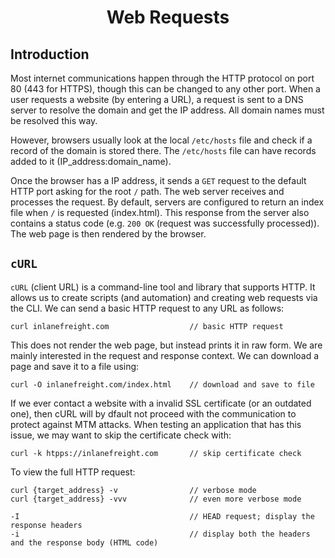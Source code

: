# <h1 style="text-align:center">Web Requests</h1>

## Introduction
Most internet communications happen through the HTTP protocol on port 80 (443 for HTTPS), though this can be changed to any other port. When a user requests a website (by entering a URL), a request is sent to a DNS server to resolve the domain and get the IP address. All domain names must be resolved this way. 

However, browsers usually look at the local ```/etc/hosts``` file and check if a record of the domain is stored there. The ```/etc/hosts``` file can have records added to it (IP_address:domain_name). 

Once the browser has a IP address, it sends a ```GET``` request to the default HTTP port asking for the root ```/``` path. The web server receives and processes the request. By default, servers are configured to return an index file when ```/``` is requested (index.html). This response from the server also contains a status code (e.g. ```200 OK``` (request was successfully processed)). The web page is then rendered by the browser. 

## ```cURL```
```cURL``` (client URL) is a command-line tool and library that supports HTTP. It allows us to create scripts (and automation) and creating web requests via the CLI. We can send a basic HTTP request to any URL as follows:

    curl inlanefreight.com                  // basic HTTP request

This does not render the web page, but instead prints it in raw form. We are mainly interested in the request and response context. We can download a page and save it to a file using:

    curl -O inlanefreight.com/index.html    // download and save to file

If we ever contact a website with a invalid SSL certificate (or an outdated one), then cURL will by dfault not proceed with the communication to protect against MTM attacks. When testing an application that has this issue, we may want to skip the certificate check with:

    curl -k htpps://inlanefreight.com       // skip certificate check 

To view the full HTTP request:

    curl {target_address} -v                // verbose mode
    curl {target_address} -vvv              // even more verbose mode

    -I                                      // HEAD request; display the response headers
    -i                                      // display both the headers and the response body (HTML code)
    